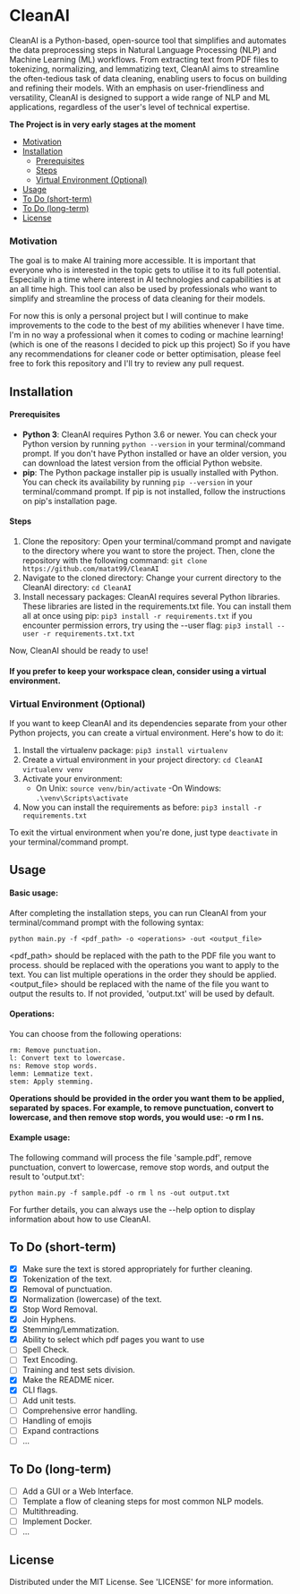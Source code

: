 # CleanAI

CleanAI is a Python-based, open-source tool that simplifies and automates the data preprocessing steps in Natural Language Processing (NLP) and Machine Learning (ML) workflows. From extracting text from PDF files to tokenizing, normalizing, and lemmatizing text, CleanAI aims to streamline the often-tedious task of data cleaning, enabling users to focus on building and refining their models. With an emphasis on user-friendliness and versatility, CleanAI is designed to support a wide range of NLP and ML applications, regardless of the user's level of technical expertise.

**The Project is in very early stages at the moment**

- [Motivation](#motivation)
- [Installation](#installation)
  - [Prerequisites](#prerequisites)
  - [Steps](#steps)
  - [Virtual Environment (Optional)](#virtual-environment-optional)
- [Usage](#usage)
- [To Do (short-term)](#to-do-short-term)
- [To Do (long-term)](#to-do-long-term)
- [License](#license)


### Motivation

The goal is to make AI training more accessible. It is important that everyone who is interested in the topic gets to utilise it to its full potential. Especially in a time where interest in AI technologies and capabilities is at an all time high. This tool can also be used by professionals who want to simplify and streamline the process of data cleaning for their models.

For now this is only a personal project but I will continue to make improvements to the code to the best of my abilities whenever I have time. I'm in no way a professional when it comes to coding or machine learning! (which is one of the reasons I decided to pick up this project) So if you have any recommendations for cleaner code or better optimisation, please feel free to fork this repository and I'll try to review any pull request.
## Installation
#### Prerequisites

- **Python 3**: CleanAI requires Python 3.6 or newer. You can check your Python version by running `python --version` in your terminal/command prompt. If you don't have Python installed or have an older version, you can download the latest version from the official Python website.
- **pip**: The Python package installer pip is usually installed with Python. You can check its availability by running `pip --version` in your terminal/command prompt. If pip is not installed, follow the instructions on pip's installation page.

#### Steps

1. Clone the repository:
        Open your terminal/command prompt and navigate to the directory where you want to store the project. Then, clone the repository with the following command:
        `git clone https://github.com/matat99/CleanAI`
2. Navigate to the cloned directory:
        Change your current directory to the CleanAI directory:
        `cd CleanAI`
3. Install necessary packages:
        CleanAI requires several Python libraries. These libraries are listed in the requirements.txt file. You can install them all at once using pip:
        `pip3 install -r requirements.txt`
        if you encounter permission errors, try using the --user flag:
        `pip3 install --user -r requirements.txt.txt`

Now, CleanAI should be ready to use!

#### If you prefer to keep your workspace clean, consider using a virtual environment.

### Virtual Environment (Optional)

If you want to keep CleanAI and its dependencies separate from your other Python projects, you can create a virtual environment. Here's how to do it:

1. Install the virtualenv package:
    `pip3 install virtualenv`
2. Create a virtual environment in your project directory:
    `cd CleanAI`
    `virtualenv venv`
3. Activate your environment:
    - On Unix:
        `source venv/bin/activate`
    -On Windows:
        `.\venv\Scripts\activate`
4. Now you can install the requirements as before:
    `pip3 install -r requirements.txt`

To exit the virtual environment when you're done, just type `deactivate` in your terminal/command prompt.
## Usage

#### Basic usage: 
After completing the installation steps, you can run CleanAI from your terminal/command prompt with the following syntax:

`python main.py -f <pdf_path> -o <operations> -out <output_file>`

<pdf_path> should be replaced with the path to the PDF file you want to process.
<operations> should be replaced with the operations you want to apply to the text. You can list multiple operations in the order they should be applied.
<output_file> should be replaced with the name of the file you want to output the results to. If not provided, 'output.txt' will be used by default.

#### Operations: 
You can choose from the following operations:

    rm: Remove punctuation.
    l: Convert text to lowercase.
    ns: Remove stop words.
    lemm: Lemmatize text.
    stem: Apply stemming.

**Operations should be provided in the order you want them to be applied, separated by spaces. For example, to remove punctuation, convert to lowercase, and then remove stop words, you would use: -o rm l ns.**

#### Example usage: 
The following command will process the file 'sample.pdf', remove punctuation, convert to lowercase, remove stop words, and output the result to 'output.txt':

`python main.py -f sample.pdf -o rm l ns -out output.txt`

For further details, you can always use the --help option to display information about how to use CleanAI.

## To Do (short-term)

- [x] Make sure the text is stored appropriately for further cleaning.
- [x] Tokenization of the text.
- [x] Removal of punctuation.
- [x] Normalization (lowercase) of the text.
- [x] Stop Word Removal.
- [x] Join Hyphens.
- [x] Stemming/Lemmatization.
- [x] Ability to select which pdf pages you want to use
- [ ] Spell Check.
- [ ] Text Encoding.
- [ ] Training and test sets division.
- [x] Make the README nicer.
- [x] CLI flags.
- [ ] Add unit tests.
- [ ] Comprehensive error handling.
- [ ] Handling of emojis
- [ ] Expand contractions
- [ ] ...

## To Do (long-term)

- [ ] Add a GUI or a Web Interface.
- [ ] Template a flow of cleaning steps for most common NLP models.
- [ ] Multithreading.
- [ ] Implement Docker.
- [ ] ...

## License

Distributed under the MIT License. See 'LICENSE' for more information.